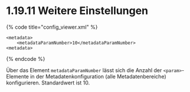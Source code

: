 # 1.19.11 Weitere Einstellungen

{% code title="config\_viewer.xml" %}
```markup
<metadata>
    <metadataParamNumber>10</metadataParamNumber>
<metadata>
```
{% endcode %}

Über das Element `metadataParamNumber` lässt sich die Anzahl der `<param>`-Elemente in der Metadatenkonfiguration \(alle Metadatenbereiche\) konfigurieren. Standardwert ist 10.


